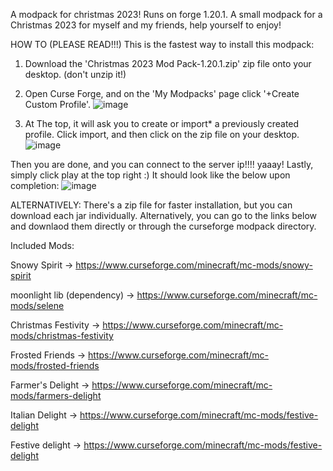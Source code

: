 A modpack for christmas 2023! Runs on forge 1.20.1.
A small modpack for a Christmas 2023 for myself and my friends, help yourself to enjoy! 

HOW TO (PLEASE READ!!!)
This is the fastest way to install this modpack:
1. Download the 'Christmas 2023 Mod Pack-1.20.1.zip' zip file onto your desktop. (don't unzip it!)
2. Open Curse Forge, and on the 'My Modpacks' page click '+Create Custom Profile'.
![image](https://github.com/ejayj/Christmas-Server-Modpack/assets/112897025/1db50cf3-f1b2-4cc0-9849-9bdca8a1edf9)

3. At The top, it will ask you to create or import* a previously created profile. Click import, and then click on the zip file on your desktop.
![image](https://github.com/ejayj/Christmas-Server-Modpack/assets/112897025/ec7033c4-c46e-4fa4-8678-98a2ae852335)

Then you are done, and you can connect to the server ip!!!! yaaay! Lastly, simply click play at the top right :) It should look like the below upon completion:
![image](https://github.com/ejayj/Christmas-Server-Modpack/assets/112897025/d58c6827-457d-41bb-9bd3-3698c12347cf)




ALTERNATIVELY:
There's a zip file for faster installation, but you can download each jar individually. 
Alternatively, you can go to the links below and downlaod them directly or through the curseforge modpack directory.

Included Mods:

Snowy Spirit -> https://www.curseforge.com/minecraft/mc-mods/snowy-spirit

moonlight lib (dependency) -> https://www.curseforge.com/minecraft/mc-mods/selene

Christmas Festivity -> https://www.curseforge.com/minecraft/mc-mods/christmas-festivity

Frosted Friends -> https://www.curseforge.com/minecraft/mc-mods/frosted-friends

Farmer's Delight -> https://www.curseforge.com/minecraft/mc-mods/farmers-delight

Italian Delight -> https://www.curseforge.com/minecraft/mc-mods/festive-delight

Festive delight -> https://www.curseforge.com/minecraft/mc-mods/festive-delight


